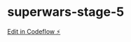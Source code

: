 # superwars-stage-5

[Edit in Codeflow ⚡️](https://stackblitz.com/~/github.com/ishh97/superwars-stage-5)